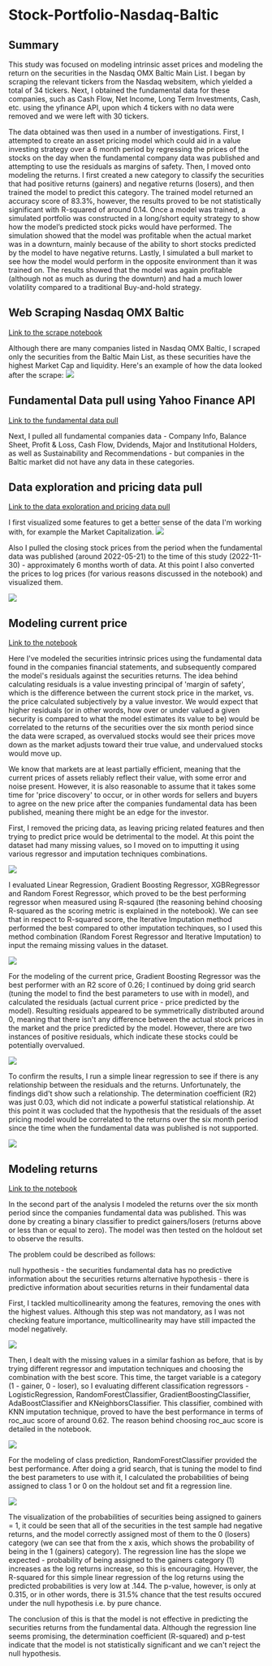# Stock-Portfolio-Nasdaq-Baltic

## Summary

This study was focused on modeling intrinsic asset prices and modeling the return on the securities in the Nasdaq OMX Baltic Main List. I began by scraping the relevant tickers from the Nasdaq websitem, which yielded a total of 34 tickers. Next, I obtained the fundamental data for these companies, such as Cash Flow, Net Income, Long Term Investments, Cash, etc. using the yfinance API, upon which 4 tickers with no data were removed and we were left with 30 tickers.

The data obtained was then used in a number of investigations. First, I attempted to create an asset pricing model which could aid in a value investing strategy over a 6 month period by regressing the prices of the stocks on the day when the fundamental company data was published and attempting to use the residuals as margins of safety. Then, I moved onto modeling the returns. I first created a new category to classify the securities that had positive returns (gainers) and negative returns (losers), and then trained the model to predict this category. The trained model returned an accuracy score of 83.3%, however, the results proved to be not statistically significant with R-squared of around 0.14. Once a model was trained, a simulated portfolio was constructed in a long/short equity strategy to show how the model’s predicted stock picks would have performed. The simulation showed that the model was profitable when the actual market was in a downturn, mainly because of the ability to short stocks predicted by the model to have negative returns. Lastly, I simulated a bull market to see how the model would perform in the opposite environment than it was trained on. The results showed that the model was again profitable (although not as much as during the downturn) and had a much lower volatility compared to a traditional Buy-and-hold strategy.


## Web Scraping Nasdaq OMX Baltic

[Link to the scrape notebook](https://github.com/sausis20/Stock-Portfolio-Nasdaq-Baltic/blob/main/ticker_scrape.ipynb)

Although there are many companies listed in Nasdaq OMX Baltic, I scraped only the securities from the Baltic Main List, as these securities have the highest Market Cap and liquidity. Here's an example of how the data looked after the scrape:
![](https://github.com/sausis20/Stock-Portfolio-Nasdaq-Baltic/blob/main/images/tickers.png)

## Fundamental Data pull using Yahoo Finance API

[Link to the fundamental data pull](https://github.com/sausis20/Stock-Portfolio-Nasdaq-Baltic/blob/main/fundamental_data_pull.ipynb)

Next, I pulled all fundamental companies data - Company Info, Balance Sheet, Profit & Loss, Cash Flow, Dvidends, Major and Institutional Holders, as well as Sustainability and Recommendations - but companies in the Baltic market did not have any data in these categories. 

## Data exploration and pricing data pull

[Link to the data exploration and pricing data pull](https://github.com/sausis20/Stock-Portfolio-Nasdaq-Baltic/blob/main/data_exploration.ipynb)

I first visualized some features to get a better sense of the data I'm working with, for example the Market Capitalization.
![](https://github.com/sausis20/Stock-Portfolio-Nasdaq-Baltic/blob/main/images/marketcap.png)

Also I pulled the closing stock prices from the period when the fundamental data was published (around 2022-05-21) to the time of this study (2022-11-30) - approximately 6 months worth of data. At this point I also converted the prices to log prices (for various reasons discussed in the notebook) and visualized them.

![](https://github.com/sausis20/Stock-Portfolio-Nasdaq-Baltic/blob/main/images/logreturns.png)

## Modeling current price

[Link to the notebook](https://github.com/sausis20/Stock-Portfolio-Nasdaq-Baltic/blob/main/modeling_current_price.ipynb)

Here I've modeled the securities intrinsic prices using the fundamental data found in the companies financial statements, and subsequently compared the model's residuals against the securities returns. The idea behind calculating residuals is a value investing principal of 'margin of safety', which is the difference between the current stock price in the market, vs. the price calculated subjectively by a value investor. We would expect that higher residuals (or in other words, how over or under valued a given security is compared to what the model estimates its value to be) would be correlated to the returns of the securities over the six month period since the data were scraped, as overvalued stocks would see their prices move down as the market adjusts toward their true value, and undervalued stocks would move up.

We know that markets are at least partially efficient, meaning that the current prices of assets reliably reflect their value, with some error and noise present. However, it is also reasonable to assume that it takes some time for 'price discovery' to occur, or in other words for sellers and buyers to agree on the new price after the companies fundamental data has been published, meaning there might be an edge for the investor.

First, I removed the pricing data, as leaving pricing related features and then trying to predict price would be detrimental to the model. At this point the dataset had many missing values, so I moved on to imputting it using various regressor and imputation techniques combinations. 

![](https://github.com/sausis20/Stock-Portfolio-Nasdaq-Baltic/blob/main/images/missingdata.png)

I evaluated Linear Regression, Gradient Boosting Regressor, XGBRegressor and Random Forest Regressor, which proved to be the best performing regressor when measured using R-sqaured (the reasoning behind choosing R-squared as the scoring metric is explained in the notebook). We can see that in respect to R-squared score, the Iterative Imputation method performed the best compared to other imputation techinques, so I used this method combination (Random Forest Regressor and Iterative Imputation) to input the remaing missing values in the dataset.

![](https://github.com/sausis20/Stock-Portfolio-Nasdaq-Baltic/blob/main/images/imputation.png)

For the modeling of the current price, Gradient Boosting Regressor was the best performer with an R2 score of 0.26; I continued by doing grid search (tuning the model to find the best parameters to use with in model), and calculated the residuals (actual current price - price predicted by the model). Resulting residuals appeared to be symmetrically distributed around 0, meaning that there isn't any difference between the actual stock prices in the market and the price predicted by the model. However, there are two instances of positive residuals, which indicate these stocks could be potentially overvalued.

![](https://github.com/sausis20/Stock-Portfolio-Nasdaq-Baltic/blob/main/images/residuals.png)

To confirm the results, I run a simple linear regression to see if there is any relationship between the residuals and the returns. Unfortunately, the findings did't show such a relationship. The determination coefficient (R2) was just 0.03, which did not indicate a powerful statistical relationship. At this point it was cocluded that the hypothesis that the residuals of the asset pricing model would be correlated to the returns over the six month period since the time when the fundamental data was published is not supported.

![](https://github.com/sausis20/Stock-Portfolio-Nasdaq-Baltic/blob/main/images/returnsresiduals.png)

## Modeling returns

[Link to the notebook](https://github.com/sausis20/Stock-Portfolio-Nasdaq-Baltic/blob/main/modeling_returns.ipynb)

In the second part of the analysis I modeled the returns over the six month period since the companies fundamental data was published. This was done by creating a binary classifier to predict gainers/losers (returns above or less than or equal to zero). The model was then tested on the holdout set to observe the results.

The problem could be described as follows:

null hypothesis - the securities fundamental data has no predictive information about the securities returns
alternative hypothesis - there is predictive information about securities returns in their fundamental data

First, I tackled multicollinearity among the features, removing the ones with the highest values. Although this step was not mandatory, as I was not checking feature importance, multicollinearity may have still impacted the model negatively. 

![](https://github.com/sausis20/Stock-Portfolio-Nasdaq-Baltic/blob/main/images/corr.png)

Then, I dealt with the missing values in a similar fashion as before, that is by trying different regressor and imputation techniques and choosing the combination with the best score. This time, the target variable is a category (1 - gainer, 0 - loser), so I evaluating different classification regressors - LogisticRegression, RandomForestClassifier, GradientBoostingClassifier, AdaBoostClassifier and KNeighborsClassifier. This classifier, combined with KNN imputation technique, proved to have the best performance in terms of roc_auc score of around 0.62. The reason behind choosing roc_auc score is detailed in the notebook. 

![](https://github.com/sausis20/Stock-Portfolio-Nasdaq-Baltic/blob/main/images/roc_auc.png)

For the modeling of class prediction, RandomForestClassifier provided the best performance. After doing a grid search, that is tuning the model to find the best parameters to use with it, I calculated the probabilities of being assigned to class 1 or 0 on the holdout set and fit a regression line. 

![](https://github.com/sausis20/Stock-Portfolio-Nasdaq-Baltic/blob/main/images/classprob.png)

The visualization of the probabilities of securities being assigned to gainers = 1, it could be seen that all of the securities in the test sample had negative returns, and the model correctly assigned most of them to the 0 (losers) category (we can see that from the x axis, which shows the probability of being in the 1 (gainers) category).
The regression line has the slope we expected - probability of being assigned to the gainers category (1) increases as the log returns increase, so this is encouraging. However, the R-squared for this simple linear regression of the log returns using the predicted probabilities is very low at .144. The p-value, however, is only at 0.315, or in other words, there is 31.5% chance that the test results occured under the null hypothesis i.e. by pure chance.

The conclusion of this is that the model is not effective in predicting the securities returns from the fundamental data. Although the regression line seems promising, the determination coefficient (R-squared) and p-test indicate that the model is not statistically significant and we can't reject the null hypothesis.
